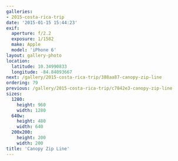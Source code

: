 ```yaml
---
galleries:
- 2015-costa-rica-trip
date: '2015-01-15 15:44:23'
exif:
  aperture: f/2.2
  exposure: 1/1582
  make: Apple
  model: 'iPhone 6'
layout: gallery-photo
location:
  latitude: 10.34990833
  longitude: -84.84093667
next: /gallery/2015-costa-rica-trip/388aa87-canopy-zip-line
ordering: 79
previous: /gallery/2015-costa-rica-trip/c7842e3-canopy-zip-line
sizes:
  1280:
    height: 960
    width: 1280
  640w:
    height: 480
    width: 640
  200x200:
    height: 200
    width: 200
title: 'Canopy Zip Line'
---
```

